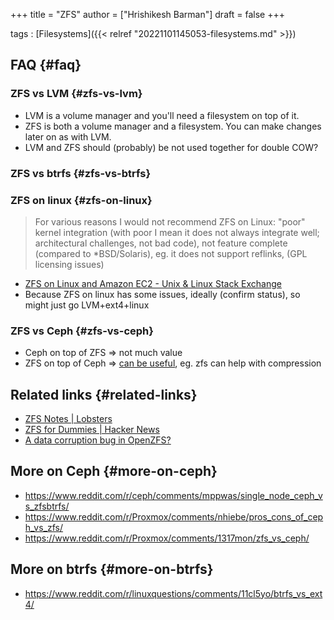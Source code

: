 +++
title = "ZFS"
author = ["Hrishikesh Barman"]
draft = false
+++

tags
: [Filesystems]({{< relref "20221101145053-filesystems.md" >}})


## FAQ {#faq}


### ZFS vs LVM {#zfs-vs-lvm}

-   LVM is a volume manager and you'll need a filesystem on top of it.
-   ZFS is both a volume manager and a filesystem. You can make changes later on as with LVM.
-   LVM and ZFS should (probably) be not used together for double COW?


### ZFS vs btrfs {#zfs-vs-btrfs}


### ZFS on linux {#zfs-on-linux}

> For various reasons I would not recommend ZFS on Linux: "poor" kernel integration (with poor I mean it does not always integrate well; architectural challenges, not bad code), not feature complete (compared to \*BSD/Solaris), eg. it does not support reflinks, (GPL licensing issues)

-   [ZFS on Linux and Amazon EC2 - Unix &amp; Linux Stack Exchange](https://unix.stackexchange.com/questions/71125/zfs-on-linux-and-amazon-ec2)
-   Because ZFS on linux has some issues, ideally (confirm status), so might just go LVM+ext4+linux


### ZFS vs Ceph {#zfs-vs-ceph}

-   Ceph on top of ZFS =&gt; not much value
-   ZFS on top of Ceph =&gt; [can be useful](https://www.reddit.com/r/zfs/comments/ptdqdn/zfs_and_ceph/), eg. zfs can help with compression


## Related links {#related-links}

-   [ZFS Notes | Lobsters](https://lobste.rs/s/qnmx3s/zfs_notes)
-   [ZFS for Dummies | Hacker News](https://news.ycombinator.com/item?id=37387392)
-   [A data corruption bug in OpenZFS?](https://despairlabs.com/blog/posts/2023-12-25-openzfs-data-corruption-bug/)


## More on Ceph {#more-on-ceph}

-   <https://www.reddit.com/r/ceph/comments/mppwas/single_node_ceph_vs_zfsbtrfs/>
-   <https://www.reddit.com/r/Proxmox/comments/nhiebe/pros_cons_of_ceph_vs_zfs/>
-   <https://www.reddit.com/r/Proxmox/comments/1317mon/zfs_vs_ceph/>


## More on btrfs {#more-on-btrfs}

-   <https://www.reddit.com/r/linuxquestions/comments/11cl5yo/btrfs_vs_ext4/>
